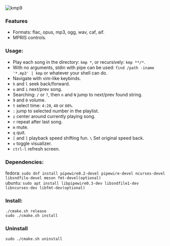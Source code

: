 ![kmp9](https://github.com/korei999/kmp2/assets/93387739/c9f11af2-64b5-40d5-93b3-b0b1bd2bc4f9)

### Features
- Formats: flac, opus, mp3, ogg, wav, caf, aif.
- MPRIS controls.  

### Usage:
- Play each song in the directory: `kmp *`, or recursively: `kmp **/*`.
- With no arguments, stdin with pipe can be used: `find /path -iname '*.mp3' | kmp` or whatever your shell can do.
- Navigate with vim-like keybinds.
- `h` and `l` seek back/forward.
- `o` and `i` next/prev song.
- Searching: `/` or `?`, then `n` and `N` jump to next/prev found string.
- `9` and `0` volume.
- `t` select time: `4:20`, `40` or `60%`.
- `:` jump to selected number in the playlist.
- `z` center around currently playing song.
- `r` repeat after last song.
- `m` mute.
- `q` quit.
- `[` and `]` playback speed shifting fun. `\` Set original speed back.
- `v` toggle visualizer.
- `ctrl-l` refresh screen.

### Dependencies:
fedora: `sudo dnf install pipewire0.2-devel pipewire-devel ncurses-devel libsndfile-devel meson fmt-devel(optional)`\
ubuntu: `sudo apt install libpipewire0.3-dev libsndfile1-dev libncurses-dev libfmt-dev(optional)`

### Install:
```
./cmake.sh release
sudo ./cmake.sh install
```

### Uninstall
```
sudo ./cmake.sh uninstall
```
